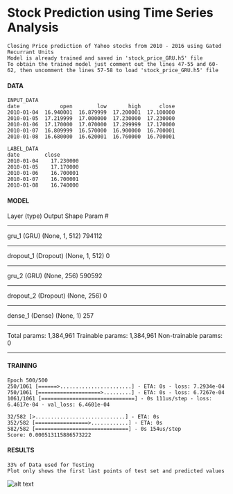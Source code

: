 # Stock Prediction using Time Series Analysis
	Closing Price prediction of Yahoo stocks from 2010 - 2016 using Gated Recurrant Units	
	Model is already trained and saved in 'stock_price_GRU.h5' file	
	To obtain the trained model just comment out the lines 47-55 and 60-62, then uncomment the lines 57-58 to load 'stock_price_GRU.h5' file	

#### DATA
	INPUT_DATA
	date             open        low       high      close
	2010-01-04  16.940001  16.879999  17.200001  17.100000
	2010-01-05  17.219999  17.000000  17.230000  17.230000
	2010-01-06  17.170000  17.070000  17.299999  17.170000
	2010-01-07  16.809999  16.570000  16.900000  16.700001
	2010-01-08  16.680000  16.620001  16.760000  16.700001

	LABEL_DATA
	date		close
	2010-01-04    17.230000
	2010-01-05    17.170000
	2010-01-06    16.700001
	2010-01-07    16.700001
	2010-01-08    16.740000

#### MODEL
Layer (type)                 Output Shape              Param #   
_________________________________________________________________
gru_1 (GRU)                  (None, 1, 512)            794112    
_________________________________________________________________
dropout_1 (Dropout)          (None, 1, 512)            0         
_________________________________________________________________
gru_2 (GRU)                  (None, 256)               590592    
_________________________________________________________________
dropout_2 (Dropout)          (None, 256)               0         
_________________________________________________________________
dense_1 (Dense)              (None, 1)                 257       
_________________________________________________________________
Total params: 1,384,961
Trainable params: 1,384,961
Non-trainable params: 0
_________________________________________________________________

#### TRAINING
	Epoch 500/500
	250/1061 [======>.......................] - ETA: 0s - loss: 7.2934e-04
	750/1061 [====================>.........] - ETA: 0s - loss: 6.7267e-04
	1061/1061 [==============================] - 0s 111us/step - loss: 6.4617e-04 - val_loss: 6.4601e-04

	32/582 [>.............................] - ETA: 0s
	352/582 [=================>............] - ETA: 0s
	582/582 [==============================] - 0s 154us/step
	Score: 0.000513115886573222	

#### RESULTS
    33% of Data used for Testing 
    Plot only shows the first last points of test set and predicted values	
![alt text](https://github.com/jha-prateek/Stock-Prediction-RNN/blob/master/predicted_test.JPG)
